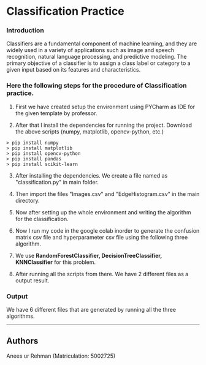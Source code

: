 # Classification Practice
### Introduction
Classifiers are a fundamental component of machine learning, and they are widely used in a variety of applications such as image and speech recognition, natural language processing, and predictive modeling. The primary objective of a classifier is to assign a class label or category to a given input based on its features and characteristics.

### Here the following steps for the procedure of Classification practice.

1. First we have created setup the environment using PYCharm as IDE for the given template by professor.

2. After that I install the dependencies for running the project. Download the above scripts (numpy, matplotlib, opencv-python, etc.)

```
> pip install numpy
> pip install matplotlib
> pip install opencv-python
> pip install pandas 
> pip install scikit-learn

```
3. After installing the dependencies. We create a file named as "classification.py" in main folder.

4. Then import the files "Images.csv" and "EdgeHistogram.csv" in the main directory. 

5. Now after setting up the whole environment and writing the algorithm for the classification.

6. Now I run my code in the google colab inorder to generate the confusion matrix csv file and hyperparameter csv file using the following three algorithm.
7. We use **RandomForestClassifier, DecisionTreeClassifier, KNNClassifier** for this problem.
8. After running all the scripts from there. We have 2 different files as a output result.

### Output

We have 6 different files that are generated by running all the three algorithms.


----------------------
## Authors
Anees ur Rehman (Matriculation: 5002725)

